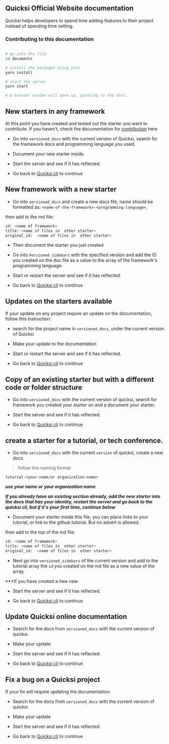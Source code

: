 ## Quicksi Official Website documentation

Quicksi helps developers to spend time adding features to their project instead of spending time setting.


### Contributing to this documentation

```bash

# go into the file
cd documents

# install the packages using yarn
yarn install

# start the server
yarn start

# A browser window will open up, pointing to the docs.
```

## New starters in any framework
At this point you have created and tested out the starter you want to contribute. If you haven't, check the documentation for [contribution](https://github.com/AnayoOleru/quicksi/blob/master/CONTRIBUTING.md) here

- Go into `versioned_docs` with the current version of Quicksi, search for the framework docs and programming language you used.

- Document your new starter inside.

- Start the server and see if it has reflected.

- Go back to [Quicksi cli](https://github.com/AnayoOleru/quicksi/blob/master/CONTRIBUTING.md) to continue



## New framework with a new starter
- Go into `versioned_docs` and create a new docs file, name should be formatted as:
`<name-of-the-framework>-<programming-language>`,

then add to the md file:
```bash
id: <name of framweork>
title: <name of files in  other starter>
original_id:  <name of files in  other starter>
```

- Then document the starter you just created

- Go into `Versioned_sidebars` with the specified version and add the ID you created on the doc file as a value to the array of the framework's programming language.

- Start or restart the server and see if it has reflected.

- Go back to [Quicksi cli](https://github.com/AnayoOleru/quicksi/blob/master/CONTRIBUTING.md) to continue


## Updates on the starters available
If your update on any project require an update on the documentation, follow this instruction:

- search for the project name in `versioned_docs`, under the current version of Quicksi

- Make your update to the documentation

- Start or restart the server and see if it has reflected.

- Go back to [Quicksi cli](https://github.com/AnayoOleru/quicksi/blob/master/CONTRIBUTING.md) to continue


## Copy of an existing starter but with a different code or folder structure

- Go into `versioned_docs` with the current version of quicksi, search for framework you created your starter on and a document your starter.

- Start the server and see if it has reflected.

- Go back to [Quicksi cli](https://github.com/AnayoOleru/quicksi/blob/master/CONTRIBUTING.md) to continue

## create a starter for a tutorial, or tech conference.

- Go into `versioned_docs` with the current `version` of quicksi, create a new docs
> follow this naming format

`tutorial-<your-name/or organization-name>`

***use your name or your organization name***

***If you already have an existing section already, add the new starter into the docs that has your identity, restart the server and go back to the quicksi cli, but if it's your first time, continue below***

- Document your starter inside this file, you can place links to your tutorial, or link to the github tutorial. But no advert is allowed. 

then add to the top of the md file:

```bash
id: <name of framweork>
title: <name of files in  other starter>
original_id:  <name of files in  other starter>
```
 
- Next go into `versioned_sidebars` of the current version and add to the tutorial array the `id` you created on the md file as a new value of the array.

***If you have created a new new 

- Start the server and see if it has reflected.

- Go back to [Quicksi cli](https://github.com/AnayoOleru/quicksi/blob/master/CONTRIBUTING.md) to continue

## Update Quicksi online documentation
- Search for the docs from `versioned_docs` with the current version of quicksi. 
- Make your update
- Start the server and see if it has reflected.

- Go back to [Quicksi cli](https://github.com/AnayoOleru/quicksi/blob/master/CONTRIBUTING.md) to continue

## Fix a bug on a Quicksi project
If your fix will require updating the documentation:

- Search for the docs from `versioned_docs` with the current version of quicksi. 
- Make your update
- Start the server and see if it has reflected.

- Go back to [Quicksi cli](https://github.com/AnayoOleru/quicksi/blob/master/CONTRIBUTING.md) to continue
